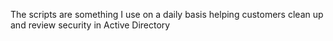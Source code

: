 The scripts are something I use on a daily basis helping customers clean up and review security in Active Directory
